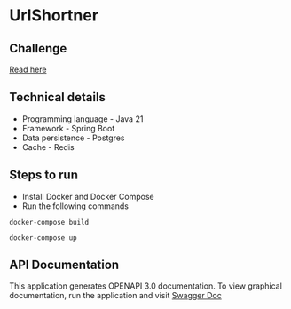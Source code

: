 # UrlShortner

## Challenge

[Read here](./new_CodingChallenge_-_Handout_–_URL-Shortener.pdf)

## Technical details

* Programming language - Java 21
* Framework - Spring Boot
* Data persistence - Postgres
* Cache - Redis

## Steps to run

* Install Docker and Docker Compose
* Run the following commands

```
docker-compose build
```
```
docker-compose up
```

## API Documentation
This application generates OPENAPI 3.0 documentation. To view graphical documentation, run the application and visit [Swagger Doc](http://localhost:8080/swagger-ui/index.html)

